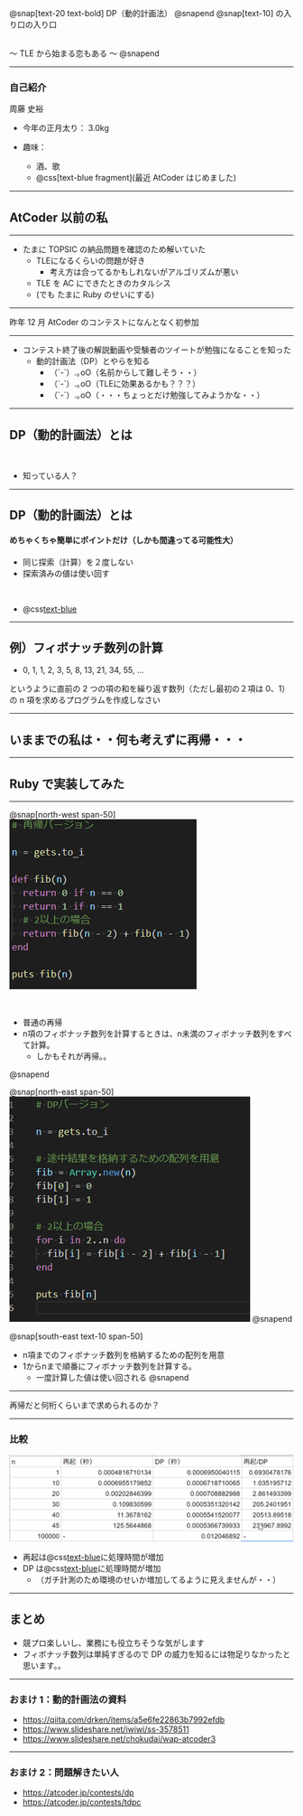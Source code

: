 @snap[text-20 text-bold]
DP（動的計画法）
@snapend
@snap[text-10]
の入り口の入り口
<br>

<br>
～ TLE から始まる恋もある ～
@snapend

---

### 自己紹介

周藤 史裕

- 今年の正月太り： 3.0kg

- 趣味：
  - 酒、歌
  - @css[text-blue fragment](最近 AtCoder はじめました)

---

## AtCoder 以前の私

---

- たまに TOPSIC の納品問題を確認のため解いていた
  - TLEになるくらいの問題が好き
    - 考え方は合ってるかもしれないがアルゴリズムが悪い
  - TLE を AC にできたときのカタルシス
  - (でも たまに Ruby のせいにする)

---

昨年 12 月 AtCoder のコンテストになんとなく初参加

---

- コンテスト終了後の解説動画や受験者のツイートが勉強になることを知った
  - 動的計画法（DP）とやらを知る
    - （´-`）.｡oO（名前からして難しそう・・）
    - （´-`）.｡oO（TLEに効果あるかも？？？）
    - （´-`）.｡oO（・・・ちょっとだけ勉強してみようかな・・）

---

## DP（動的計画法）とは

<br>

- 知っている人？

---

## DP（動的計画法）とは

#### めちゃくちゃ簡単にポイントだけ（しかも間違ってる可能性大）

- 同じ探索（計算）を２度しない
- 探索済みの値は使い回す

<br>

- @css[text-blue](実際見た方が早いです！)

---

## 例）フィボナッチ数列の計算

- 0, 1, 1, 2, 3, 5, 8, 13, 21, 34, 55, ...

というように直前の 2 つの項の和を繰り返す数列（ただし最初の２項は 0、1）
の n 項を求めるプログラムを作成しなさい

---

## いままでの私は・・何も考えずに再帰・・・

---

## Ruby で実装してみた

---

@snap[north-west span-50]
![rec](assets/rec.png)

<br>

- 普通の再帰
- n項のフィボナッチ数列を計算するときは、n未満のフィボナッチ数列をすべて計算。
  - しかもそれが再帰。。

@snapend

@snap[north-east span-50]
![dp](assets/dp.png)
@snapend



@snap[south-east text-10 span-50]
- n項までのフィボナッチ数列を格納するための配列を用意
- 1からnまで順番にフィボナッチ数列を計算する。
  - 一度計算した値は使い回される
@snapend

---

再帰だと何桁くらいまで求められるのか？

---

### 比較

![cp](assets/aaa.png)

- 再起は@css[text-blue](指数的)に処理時間が増加
- DP は@css[text-blue](線形的)に処理時間が増加
  - （ガチ計測のため環境のせいか増加してるように見えませんが・・）

---

## まとめ

- 競プロ楽しいし、業務にも役立ちそうな気がします
- フィボナッチ数列は単純すぎるので DP の威力を知るには物足りなかったと思います。。

---

### おまけ 1：動的計画法の資料

- https://qiita.com/drken/items/a5e6fe22863b7992efdb
- https://www.slideshare.net/iwiwi/ss-3578511
- https://www.slideshare.net/chokudai/wap-atcoder3

---

### おまけ 2：問題解きたい人

- https://atcoder.jp/contests/dp
- https://atcoder.jp/contests/tdpc
